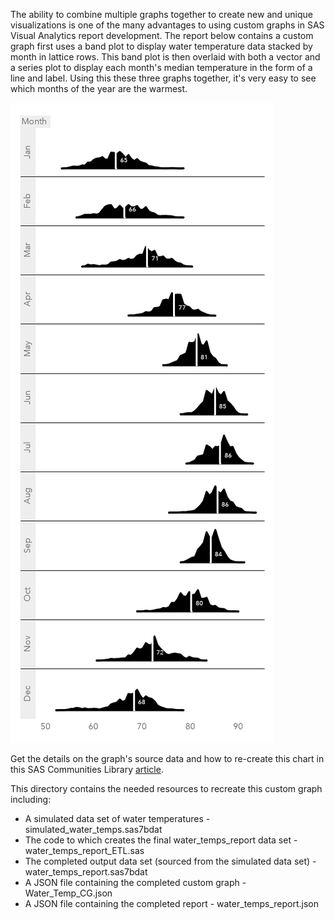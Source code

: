 The ability to combine multiple graphs together to create new and unique visualizations is one of the many advantages to using custom graphs in SAS Visual Analytics report development.  The report below contains a custom graph first uses a band plot to display water temperature data stacked by month in lattice rows.  This band plot is then overlaid with both a vector and a series plot to display each month's median temperature in the form of a line and label.  Using this these three graphs together, it's very easy to see which months of the year are the warmest.

![](./water_temps_graph.png)

Get the details on the graph's source data and how to re-create this chart in this SAS Communities Library [article](https://communities.sas.com/t5/SAS-Communities-Library/Three-steps-to-building-a-bubble-plot-with-guidelines/ta-p/577432).

This directory contains the needed resources to recreate this custom graph including:
* A simulated data set of water temperatures - simulated_water_temps.sas7bdat
* The code to which creates the final water_temps_report data set - water_temps_report_ETL.sas
* The completed output data set (sourced from the simulated data set) - water_temps_report.sas7bdat
* A JSON file containing the completed custom graph - Water_Temp_CG.json
* A JSON file containing the completed report - water_temps_report.json
